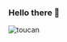 ### Hello there 👋
![toucan](https://github.com/nasicha/nasicha/assets/35105136/7da004e9-f567-435e-b554-8d0b50ce3178)

<!--
**nasicha/nasicha** is a ✨ _special_ ✨ repository because its `README.md` (this file) appears on your GitHub profile.

Here are some ideas to get you started:

- 🔭 I’m currently working on ...
- 🌱 I’m currently learning ...
- 👯 I’m looking to collaborate on ...
- 🤔 I’m looking for help with ...
- 💬 Ask me about ...
- 📫 How to reach me: ...
- 😄 Pronouns: ...
- ⚡ Fun fact: ...
-->
